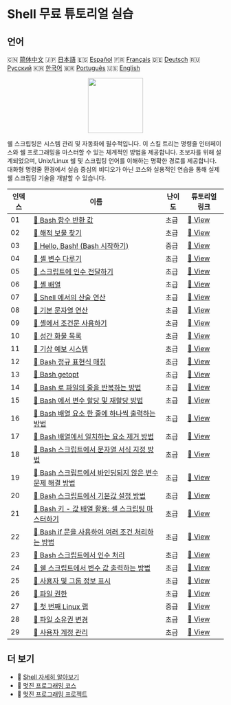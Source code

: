 # Shell 무료 튜토리얼 실습

## 언어

🇨🇳 [简体中文](README_zh.md) 🇯🇵 [日本語](README_ja.md) 🇪🇸 [Español](README_es.md) 🇫🇷 [Français](README_fr.md) 🇩🇪 [Deutsch](README_de.md) 🇷🇺 [Русский](README_ru.md) 🇰🇷 [한국어](README_ko.md) 🇧🇷 [Português](README_pt.md) 🇺🇸 [English](README.md) 

<div align="center">
<img width="128px" src="https://file.labex.io/path/FaVTnI4iqZP0.png">
</div>

쉘 스크립팅은 시스템 관리 및 자동화에 필수적입니다. 이 스킬 트리는 명령줄 인터페이스와 쉘 프로그래밍을 마스터할 수 있는 체계적인 방법을 제공합니다. 초보자를 위해 설계되었으며, Unix/Linux 쉘 및 스크립팅 언어를 이해하는 명확한 경로를 제공합니다. 대화형 명령줄 환경에서 실습 중심의 비디오가 아닌 코스와 실용적인 연습을 통해 실제 쉘 스크립팅 기술을 개발할 수 있습니다.

|   인덱스 | 이름                                                                                                                                                         | 난이도   | 튜토리얼 링크                                                                                                |
|----------|--------------------------------------------------------------------------------------------------------------------------------------------------------------|----------|--------------------------------------------------------------------------------------------------------------|
|       01 | [📖 Bash 함수 반환 값](https://labex.io/ko/tutorials/shell-bash-function-return-values-391153)                                                               | 초급     | [🔗 View](https://labex.io/ko/tutorials/shell-bash-function-return-values-391153)                            |
|       02 | [📖 해적 보물 찾기](https://labex.io/ko/tutorials/shell-finding-the-pirate-s-treasure-388807)                                                                | 초급     | [🔗 View](https://labex.io/ko/tutorials/shell-finding-the-pirate-s-treasure-388807)                          |
|       03 | [📖 Hello, Bash! (Bash 시작하기)](https://labex.io/ko/tutorials/linux-hello-bash-388809)                                                                     | 중급     | [🔗 View](https://labex.io/ko/tutorials/linux-hello-bash-388809)                                             |
|       04 | [📖 셸 변수 다루기](https://labex.io/ko/tutorials/shell-working-with-shell-variables-388810)                                                                 | 초급     | [🔗 View](https://labex.io/ko/tutorials/shell-working-with-shell-variables-388810)                           |
|       05 | [📖 스크립트에 인수 전달하기](https://labex.io/ko/tutorials/shell-passing-arguments-to-the-script-388811)                                                    | 초급     | [🔗 View](https://labex.io/ko/tutorials/shell-passing-arguments-to-the-script-388811)                        |
|       06 | [📖 셸 배열](https://labex.io/ko/tutorials/shell-shell-arrays-388812)                                                                                        | 초급     | [🔗 View](https://labex.io/ko/tutorials/shell-shell-arrays-388812)                                           |
|       07 | [📖 Shell 에서의 산술 연산](https://labex.io/ko/tutorials/shell-arithmetic-operations-in-shell-388813)                                                       | 초급     | [🔗 View](https://labex.io/ko/tutorials/shell-arithmetic-operations-in-shell-388813)                         |
|       08 | [📖 기본 문자열 연산](https://labex.io/ko/tutorials/shell-basic-string-operations-388814)                                                                    | 초급     | [🔗 View](https://labex.io/ko/tutorials/shell-basic-string-operations-388814)                                |
|       09 | [📖 셸에서 조건문 사용하기](https://labex.io/ko/tutorials/linux-conditional-statements-in-shell-388815)                                                      | 초급     | [🔗 View](https://labex.io/ko/tutorials/linux-conditional-statements-in-shell-388815)                        |
|       10 | [📖 성간 화물 목록](https://labex.io/ko/tutorials/shell-interstellar-cargo-manifest-388869)                                                                  | 초급     | [🔗 View](https://labex.io/ko/tutorials/shell-interstellar-cargo-manifest-388869)                            |
|       11 | [📖 기상 예보 시스템](https://labex.io/ko/tutorials/shell-weather-advisory-system-388885)                                                                    | 초급     | [🔗 View](https://labex.io/ko/tutorials/shell-weather-advisory-system-388885)                                |
|       12 | [📖 Bash 정규 표현식 매칭](https://labex.io/ko/tutorials/shell-bash-regex-matching-391551)                                                                   | 초급     | [🔗 View](https://labex.io/ko/tutorials/shell-bash-regex-matching-391551)                                    |
|       13 | [📖 Bash getopt](https://labex.io/ko/tutorials/shell-bash-getopt-391993)                                                                                     | 초급     | [🔗 View](https://labex.io/ko/tutorials/shell-bash-getopt-391993)                                            |
|       14 | [📖 Bash 로 파일의 줄을 반복하는 방법](https://labex.io/ko/tutorials/shell-how-to-iterate-over-lines-in-a-file-with-bash-392550)                             | 초급     | [🔗 View](https://labex.io/ko/tutorials/shell-how-to-iterate-over-lines-in-a-file-with-bash-392550)          |
|       15 | [📖 Bash 에서 변수 할당 및 재할당 방법](https://labex.io/ko/tutorials/shell-how-to-assign-and-reassign-variables-in-bash-392817)                             | 초급     | [🔗 View](https://labex.io/ko/tutorials/shell-how-to-assign-and-reassign-variables-in-bash-392817)           |
|       16 | [📖 Bash 배열 요소 한 줄에 하나씩 출력하는 방법](https://labex.io/ko/tutorials/shell-how-to-print-bash-array-elements-one-per-line-392979)                   | 초급     | [🔗 View](https://labex.io/ko/tutorials/shell-how-to-print-bash-array-elements-one-per-line-392979)          |
|       17 | [📖 Bash 배열에서 일치하는 요소 제거 방법](https://labex.io/ko/tutorials/shell-how-to-remove-matching-elements-from-a-bash-array-397749)                     | 초급     | [🔗 View](https://labex.io/ko/tutorials/shell-how-to-remove-matching-elements-from-a-bash-array-397749)      |
|       18 | [📖 Bash 스크립트에서 문자열 서식 지정 방법](https://labex.io/ko/tutorials/shell-how-to-format-strings-in-bash-scripts-400162)                               | 초급     | [🔗 View](https://labex.io/ko/tutorials/shell-how-to-format-strings-in-bash-scripts-400162)                  |
|       19 | [📖 Bash 스크립트에서 바인딩되지 않은 변수 문제 해결 방법](https://labex.io/ko/tutorials/shell-how-to-troubleshoot-unbound-variables-in-bash-scripts-400168) | 초급     | [🔗 View](https://labex.io/ko/tutorials/shell-how-to-troubleshoot-unbound-variables-in-bash-scripts-400168)  |
|       20 | [📖 Bash 스크립트에서 기본값 설정 방법](https://labex.io/ko/tutorials/shell-how-to-set-default-values-in-bash-scripts-413755)                                | 초급     | [🔗 View](https://labex.io/ko/tutorials/shell-how-to-set-default-values-in-bash-scripts-413755)              |
|       21 | [📖 Bash 키 - 값 배열 활용: 셸 스크립팅 마스터하기](https://labex.io/ko/tutorials/shell-utilizing-bash-key-value-arrays-in-shell-scripting-413759)           | 초급     | [🔗 View](https://labex.io/ko/tutorials/shell-utilizing-bash-key-value-arrays-in-shell-scripting-413759)     |
|       22 | [📖 Bash if 문을 사용하여 여러 조건 처리하는 방법](https://labex.io/ko/tutorials/shell-how-to-use-bash-if-statements-with-multiple-conditions-413763)        | 초급     | [🔗 View](https://labex.io/ko/tutorials/shell-how-to-use-bash-if-statements-with-multiple-conditions-413763) |
|       23 | [📖 Bash 스크립트에서 인수 처리](https://labex.io/ko/tutorials/linux-process-arguments-in-bash-scripts-416107)                                               | 초급     | [🔗 View](https://labex.io/ko/tutorials/linux-process-arguments-in-bash-scripts-416107)                      |
|       24 | [📖 쉘 스크립트에서 변수 값 출력하는 방법](https://labex.io/ko/tutorials/shell-how-to-print-the-value-of-a-variable-in-a-shell-script-417569)                | 초급     | [🔗 View](https://labex.io/ko/tutorials/shell-how-to-print-the-value-of-a-variable-in-a-shell-script-417569) |
|       25 | [📖 사용자 및 그룹 정보 표시](https://labex.io/ko/tutorials/linux-display-user-and-group-information-8718)                                                   | 초급     | [🔗 View](https://labex.io/ko/tutorials/linux-display-user-and-group-information-8718)                       |
|       26 | [📖 파일 권한](https://labex.io/ko/tutorials/linux-permissions-of-files-270252)                                                                              | 초급     | [🔗 View](https://labex.io/ko/tutorials/linux-permissions-of-files-270252)                                   |
|       27 | [📖 첫 번째 Linux 랩](https://labex.io/ko/tutorials/linux-your-first-linux-lab-270253)                                                                       | 중급     | [🔗 View](https://labex.io/ko/tutorials/linux-your-first-linux-lab-270253)                                   |
|       28 | [📖 파일 소유권 변경](https://labex.io/ko/tutorials/shell-change-file-ownership-270254)                                                                      | 초급     | [🔗 View](https://labex.io/ko/tutorials/shell-change-file-ownership-270254)                                  |
|       29 | [📖 사용자 계정 관리](https://labex.io/ko/tutorials/linux-user-account-management-49)                                                                        | 초급     | [🔗 View](https://labex.io/ko/tutorials/linux-user-account-management-49)                                    |

## 더 보기

- 🔗 [Shell 자세히 알아보기](https://labex.io/ko/skilltrees/shell)
- 🔗 [멋진 프로그래밍 코스](https://github.com/labex-labs/awesome-programming-courses)
- 🔗 [멋진 프로그래밍 프로젝트](https://github.com/labex-labs/awesome-programming-projects)

